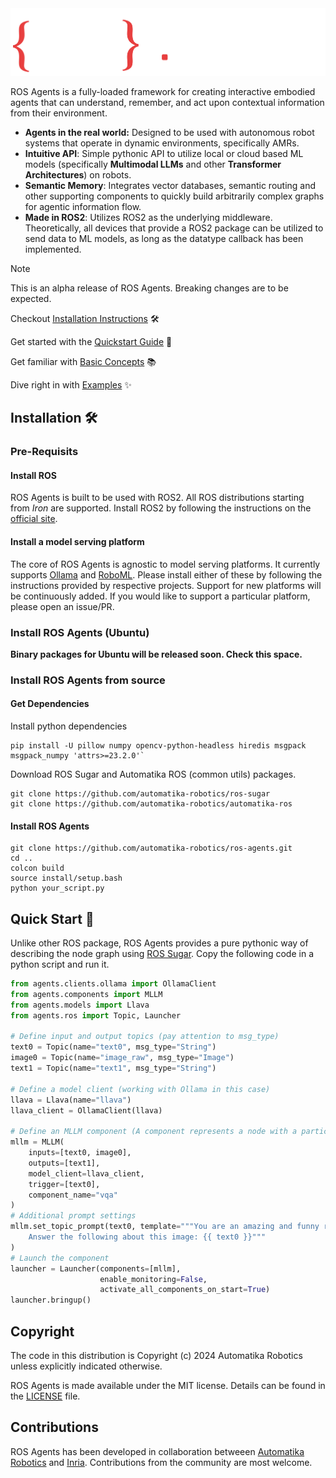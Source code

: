 <picture>
  <source media="(prefers-color-scheme: dark)" srcset="docs/_static/ROS_AGENTS.png">
  <source media="(prefers-color-scheme: light)" srcset="docs/_static/ROS_AGENTS_DARK.png">
  <img alt="ROS Agents Logo." src="docs/_static/ROS_AGENTS.png">
</picture>


ROS Agents is a fully-loaded framework for creating interactive embodied agents that can understand, remember, and act upon contextual information from their environment.

- **Agents in the real world:** Designed to be used with autonomous robot systems that operate in dynamic environments, specifically AMRs.
- **Intuitive API**: Simple pythonic API to utilize local or cloud based ML models (specifically **Multimodal LLMs** and other **Transformer Architectures**) on robots.
- **Semantic Memory**: Integrates vector databases, semantic routing and other supporting components to quickly build arbitrarily complex graphs for agentic information flow.
- **Made in ROS2**: Utilizes ROS2 as the underlying middleware. Theoretically, all devices that provide a ROS2 package can be utilized to send data to ML models, as long as the datatype callback has been implemented.

> [!NOTE]
> This is an alpha release of ROS Agents. Breaking changes are to be expected.

Checkout [Installation Instructions](https://automatika-robotics.github.io/ros-agents/installation.html) 🛠️

Get started with the [Quickstart Guide](https://automatika-robotics.github.io/ros-agents/quickstart.html) 🚀

Get familiar with [Basic Concepts](https://automatika-robotics.github.io/ros-agents/basics.html) 📚

Dive right in with [Examples](https://automatika-robotics.github.io/ros-agents/examples/index.html) ✨

## Installation 🛠️

### Pre-Requisits

#### Install ROS

ROS Agents is built to be used with ROS2. All ROS distributions starting from _Iron_ are supported. Install ROS2 by following the instructions on the [official site](https://docs.ros.org/en/iron/Installation.html).

#### Install a model serving platform

The core of ROS Agents is agnostic to model serving platforms. It currently supports [Ollama](https://ollama.com) and [RoboML](https://github.com/automatika-robotics/robo-ml). Please install either of these by following the instructions provided by respective projects. Support for new platforms will be continuously added. If you would like to support a particular platform, please open an issue/PR.

### Install ROS Agents (Ubuntu)

**Binary packages for Ubuntu will be released soon. Check this space.**

### Install ROS Agents from source

#### Get Dependencies

Install python dependencies
```shell
pip install -U pillow numpy opencv-python-headless hiredis msgpack msgpack_numpy 'attrs>=23.2.0'`
```

Download ROS Sugar and Automatika ROS (common utils) packages.
```shell
git clone https://github.com/automatika-robotics/ros-sugar
git clone https://github.com/automatika-robotics/automatika-ros
```
#### Install ROS Agents
```shell
git clone https://github.com/automatika-robotics/ros-agents.git
cd ..
colcon build
source install/setup.bash
python your_script.py
```

## Quick Start  🚀

Unlike other ROS package, ROS Agents provides a pure pythonic way of describing the node graph using [ROS Sugar](https://www.github.com/automatika-robotics/ros-sugar). Copy the following code in a python script and run it.

```python
from agents.clients.ollama import OllamaClient
from agents.components import MLLM
from agents.models import Llava
from agents.ros import Topic, Launcher

# Define input and output topics (pay attention to msg_type)
text0 = Topic(name="text0", msg_type="String")
image0 = Topic(name="image_raw", msg_type="Image")
text1 = Topic(name="text1", msg_type="String")

# Define a model client (working with Ollama in this case)
llava = Llava(name="llava")
llava_client = OllamaClient(llava)

# Define an MLLM component (A component represents a node with a particular functionality)
mllm = MLLM(
    inputs=[text0, image0],
    outputs=[text1],
    model_client=llava_client,
    trigger=[text0],
    component_name="vqa"
)
# Additional prompt settings
mllm.set_topic_prompt(text0, template="""You are an amazing and funny robot.
    Answer the following about this image: {{ text0 }}"""
)
# Launch the component
launcher = Launcher(components=[mllm],
                    enable_monitoring=False,
                    activate_all_components_on_start=True)
launcher.bringup()
```
## Copyright

The code in this distribution is Copyright (c) 2024 Automatika Robotics unless explicitly indicated otherwise.

ROS Agents is made available under the MIT license. Details can be found in the [LICENSE](LICENSE) file.

## Contributions

ROS Agents has been developed in collaboration betweeen [Automatika Robotics](https://automatikarobotics.com/) and [Inria](https://inria.fr/). Contributions from the community are most welcome.
